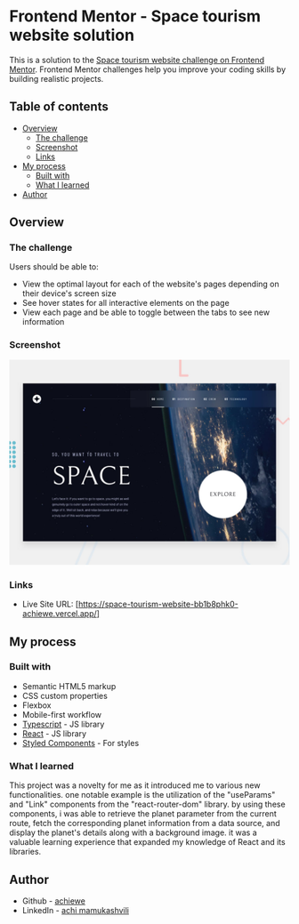 # Frontend Mentor - Space tourism website solution

This is a solution to the [Space tourism website challenge on Frontend Mentor](https://www.frontendmentor.io/challenges/space-tourism-multipage-website-gRWj1URZ3). Frontend Mentor challenges help you improve your coding skills by building realistic projects.

## Table of contents

- [Overview](#overview)
  - [The challenge](#the-challenge)
  - [Screenshot](#screenshot)
  - [Links](#links)
- [My process](#my-process)
  - [Built with](#built-with)
  - [What I learned](#what-i-learned)
- [Author](#author)

## Overview

### The challenge

Users should be able to:

- View the optimal layout for each of the website's pages depending on their device's screen size
- See hover states for all interactive elements on the page
- View each page and be able to toggle between the tabs to see new information

### Screenshot

![](./public/photoes/preview.jpg)

### Links

- Live Site URL: [https://space-tourism-website-bb1b8phk0-achiewe.vercel.app/]

## My process

### Built with

- Semantic HTML5 markup
- CSS custom properties
- Flexbox
- Mobile-first workflow
- [Typescript](https://www.typescriptlang.org/) - JS library
- [React](https://reactjs.org/) - JS library
- [Styled Components](https://styled-components.com/) - For styles

### What I learned

This project was a novelty for me as it introduced me to various new functionalities. one notable example is the utilization of the "useParams" and "Link" components from the "react-router-dom" library. by using these components, i was able to retrieve the planet parameter from the current route, fetch the corresponding planet information from a data source, and display the planet's details along with a background image. it was a valuable learning experience that expanded my knowledge of React and its libraries.

## Author

- Github - [achiewe](https://github.com/achiewe)
- LinkedIn - [achi mamukashvili](https://www.linkedin.com/in/achi-mamukashvili-721928263/)
